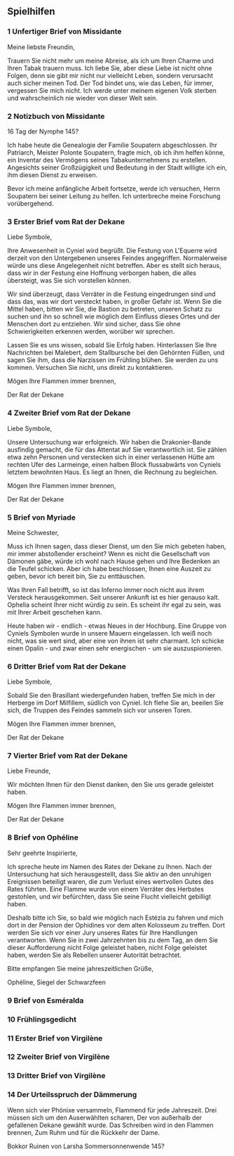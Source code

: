 ## Spielhilfen

### 1 Unfertiger Brief von Missidante

Meine liebste Freundin,

Trauern Sie nicht mehr um meine Abreise, als ich um Ihren Charme und Ihren Tabak trauern muss. Ich liebe Sie, aber diese Liebe ist nicht ohne Folgen, denn sie gibt mir nicht nur vielleicht Leben, sondern verursacht auch sicher meinen Tod. Der Tod bindet uns, wie das Leben, für immer, vergessen Sie mich nicht.
Ich werde unter meinem eigenen Volk sterben und wahrscheinlich nie wieder von dieser Welt sein.

### 2 Notizbuch von Missidante

16 Tag der Nymphe 145?

Ich habe heute die Genealogie der Familie Soupatern abgeschlossen. Ihr Patriarch, Meister Polonte Soupatern, fragte mich, ob ich ihm helfen könne, ein Inventar des Vermögens seines Tabakunternehmens zu erstellen. Angesichts seiner Großzügigkeit und Bedeutung in der Stadt willigte ich ein, ihm diesen Dienst zu erweisen.

Bevor ich meine anfängliche Arbeit fortsetze, werde ich versuchen, Herrn Soupatern bei seiner Leitung zu helfen. Ich unterbreche meine Forschung vorübergehend.

### 3 Erster Brief vom Rat der Dekane

Liebe Symbole,

Ihre Anwesenheit in Cyniel wird begrüßt. Die Festung von L'Equerre wird derzeit von den Untergebenen unseres Feindes angegriffen. Normalerweise würde uns diese Angelegenheit nicht betreffen. Aber es stellt sich heraus, dass wir in der Festung eine Hoffnung verborgen haben, die alles übersteigt, was Sie sich vorstellen können.

Wir sind überzeugt, dass Verräter in die Festung eingedrungen sind und dass das, was wir dort versteckt haben, in großer Gefahr ist. Wenn Sie die Mittel haben, bitten wir Sie, die Bastion zu betreten, unseren Schatz zu suchen und ihn so schnell wie möglich dem Einfluss dieses Ortes und der Menschen dort zu entziehen. Wir sind sicher, dass Sie ohne Schwierigkeiten erkennen werden, worüber wir sprechen.

Lassen Sie es uns wissen, sobald Sie Erfolg haben. Hinterlassen Sie Ihre Nachrichten bei Malebert, dem Stallbursche bei den Gehörnten Füßen, und sagen Sie ihm, dass die Narzissen im Frühling blühen. Sie werden zu uns kommen. Versuchen Sie nicht, uns direkt zu kontaktieren.

Mögen Ihre Flammen immer brennen,

Der Rat der Dekane

### 4 Zweiter Brief vom Rat der Dekane

Liebe Symbole,

Unsere Untersuchung war erfolgreich. Wir haben die Drakonier-Bande ausfindig gemacht, die für das Attentat auf Sie verantwortlich ist. Sie zählen etwa zehn Personen und verstecken sich in einer verlassenen Hütte am rechten Ufer des Larmeinge, einen halben Block flussabwärts von Cyniels letztem bewohnten Haus. Es liegt an Ihnen, die Rechnung zu begleichen.

Mögen Ihre Flammen immer brennen,

Der Rat der Dekane

### 5 Brief von Myriade

Meine Schwester,

Muss ich Ihnen sagen, dass dieser Dienst, um den Sie mich gebeten haben, mir immer abstoßender erscheint? Wenn es nicht die Gesellschaft von Dämonen gäbe, würde ich wohl nach Hause gehen und Ihre Bedenken an die Teufel schicken. Aber ich habe beschlossen, Ihnen eine Auszeit zu geben, bevor ich bereit bin, Sie zu enttäuschen.

Was Ihren Fall betrifft, so ist das Inferno immer noch nicht aus ihrem Versteck herausgekommen. Seit unserer Ankunft ist es hier genauso kalt. Ophelia scheint Ihrer nicht würdig zu sein. Es scheint ihr egal zu sein, was mit Ihrer Arbeit geschehen kann.

Heute haben wir - endlich - etwas Neues in der Hochburg. Eine Gruppe von Cyniels Symbolen wurde in unsere Mauern eingelassen. Ich weiß noch nicht, was sie wert sind, aber eine von ihnen ist sehr charmant. Ich schicke einen Opalin - und zwar einen sehr energischen - um sie auszuspionieren.

### 6 Dritter Brief vom Rat der Dekane

Liebe Symbole,

Sobald Sie den Brasillant wiedergefunden haben, treffen Sie mich in der Herberge im Dorf Milfillem, südlich von Cyniel. Ich flehe Sie an, beeilen Sie sich, die Truppen des Feindes sammeln sich vor unseren Toren.

Mögen Ihre Flammen immer brennen,

Der Rat der Dekane

### 7 Vierter Brief vom Rat der Dekane

Liebe Freunde,

Wir möchten Ihnen für den Dienst danken, den Sie uns gerade geleistet haben.

Mögen Ihre Flammen immer brennen,

Der Rat der Dekane

### 8 Brief von Ophéline

Sehr geehrte Inspirierte,

Ich spreche heute im Namen des Rates der Dekane zu Ihnen. Nach der Untersuchung hat sich herausgestellt, dass Sie aktiv an den unruhigen Ereignissen beteiligt waren, die zum Verlust eines wertvollen Gutes des Rates führten. Eine Flamme wurde von einem Verräter des Herbstes gestohlen, und wir befürchten, dass Sie seine Flucht vielleicht gebilligt haben.

Deshalb bitte ich Sie, so bald wie möglich nach Estézia zu fahren und mich dort in der Pension der Ophidines vor dem alten Kolosseum zu treffen. Dort werden Sie sich vor einer Jury unseres Rates für Ihre Handlungen verantworten. Wenn Sie in zwei Jahrzehnten bis zu dem Tag, an dem Sie dieser Aufforderung nicht Folge geleistet haben, nicht Folge geleistet haben, werden Sie als Rebellen unserer Autorität betrachtet.

Bitte empfangen Sie meine jahreszeitlichen Grüße,

Ophéline, Siegel der Schwarzfeen

### 9 Brief von Esméralda

### 10 Frühlingsgedicht

### 11 Erster Brief von Virgilène

### 12 Zweiter Brief von Virgilène

### 13 Dritter Brief von Virgilène

### 14 Der Urteilsspruch der Dämmerung

Wenn sich vier Phönixe versammeln,
Flammend für jede Jahreszeit.
Drei müssen sich um den Auserwählten scharen,
Der von außerhalb der gefallenen Dekane gewählt wurde.
Das Schreiben wird in den Flammen brennen,
Zum Ruhm und für die Rückkehr der Dame.

Bokkor
Ruinen von Larsha
Sommersonnenwende 145?